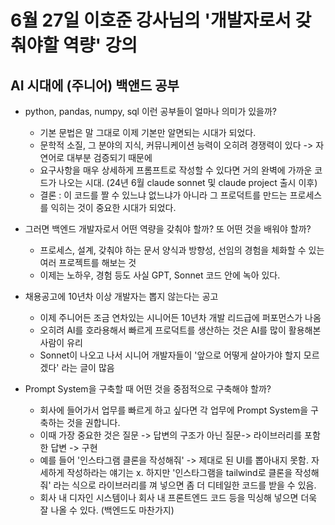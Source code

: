 # 6월 27일 이호준 강사님의 '개발자로서 갖춰야할 역량' 강의

## AI 시대에 (주니어) 백앤드 공부

* python, pandas, numpy, sql 이런 공부들이 얼마나 의미가 있을까?
    * 기본 문법은 말 그대로 이제 기본만 알면되는 시대가 되었다.
    * 문학적 소질, 그 분야의 지식, 커뮤니케이션 능력이 오히려 경쟁력이 있다 -> 자연어로 대부분 검증되기 때문에
    * 요구사항을 매우 상세하게 프롬프트로 작성할 수 있다면 거의 완벽에 가까운 코드가 나오는 시대. (24년 6월 claude sonnet 및 claude project 출시 이후)
    * 결론 : 이 코드를 짤 수 있느냐 없느냐가 아니라 그 프로덕트를 만드는 프로세스를 익히는 것이 중요한 시대가 되었다.

* 그러면 백엔드 개발자로서 어떤 역량을 갖춰야 할까? 또 어떤 것을 배워야 할까?
    * 프로세스, 설계, 갖춰야 하는 문서 양식과 방향성, 선임의 경험을 체화할 수 있는 여러 프로젝트를 해보는 것
    * 이제는 노하우, 경험 등도 사실 GPT, Sonnet 코드 안에 녹아 있다.

* 채용공고에 10년차 이상 개발자는 뽑지 않는다는 공고
    * 이제 주니어든 조금 연차있는 시니어든 10년차 개발 리드급에 퍼포먼스가 나옴
    * 오히려 AI를 호라용해서 빠르게 프로덕트를 생산하는 것은 AI를 많이 활용해본 사람이 유리
    * Sonnet이 나오고 나서 시니어 개발자들이 '앞으로 어떻게 살아가야 할지 모르겠다' 라는 글이 많음

* Prompt System을 구축할 때 어떤 것을 중점적으로 구축해야 할까?
    * 회사에 들어가서 업무를 빠르게 하고 싶다면 각 업무에 Prompt System을 구축하는 것을 권합니다.
    * 이때 가장 중요한 것은 질문 -> 답변의 구조가 아닌 질문-> 라이브러리를 포함한 답변 -> 구현 
    * 예를 들어 '인스타그램 클론을 작성해줘' -> 제대로 된 UI를 뽑아내지 못함. 자세하게 작성하라는 얘기는 x. 하지만 '인스타그램을 tailwind로 클론을 작성해줘' 라는 식으로 라이브러리를 껴 넣으면 좀 더 디테일한 코드를 받을 수 있음.
    * 회사 내 디자인 시스템이나 회사 내 프론트엔드 코드 등을 믹싱해 넣으면 더욱 잘 나올 수 있다. (백엔드도 마찬가지)